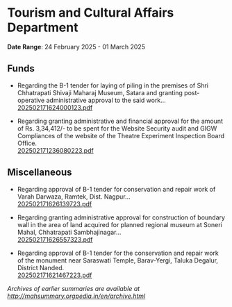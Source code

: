 # Tourism and Cultural Affairs Department

**Date Range**: 24 February 2025 - 01 March 2025


## Funds
- Regarding the B-1 tender for laying of piling in the premises of Shri Chhatrapati Shivaji Maharaj Museum, Satara and granting post-operative administrative approval to the said work...\
  [202502171624000123.pdf](https://gr.maharashtra.gov.in/Site/Upload/Government%20Resolutions/English/202502171624000123.pdf)

- Regarding granting administrative and financial approval for the amount of Rs. 3,34,412/- to be spent for the Website Security audit and GIGW Compliances of the website of the Theatre Experiment Inspection Board Office.\
  [202502171236080223.pdf](https://gr.maharashtra.gov.in/Site/Upload/Government%20Resolutions/English/202502171236080223.pdf)

## Miscellaneous
- Regarding approval of B-1 tender for conservation and repair work of Varah Darwaza, Ramtek, Dist. Nagpur...\
  [202502171626139723.pdf](https://gr.maharashtra.gov.in/Site/Upload/Government%20Resolutions/English/202502171626139723.pdf)

- Regarding granting administrative approval for construction of boundary wall in the area of land acquired for planned regional museum at Soneri Mahal, Chhatrapati Sambhajinagar...\
  [202502171626557323.pdf](https://gr.maharashtra.gov.in/Site/Upload/Government%20Resolutions/English/202502171626557323.pdf)

- Regarding approval of B-1 tender for the conservation and repair work of the monument near Saraswati Temple, Barav-Yergi, Taluka Degalur, District Nanded.\
  [202502171621467223.pdf](https://gr.maharashtra.gov.in/Site/Upload/Government%20Resolutions/English/202502171621467223.pdf)


*Archives of earlier summaries are available at http://mahsummary.orgpedia.in/en/archive.html*
